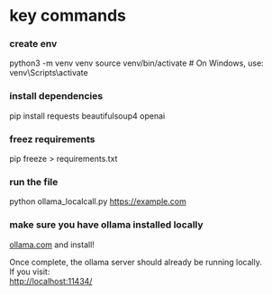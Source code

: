 # key commands

### create env
python3 -m venv venv
source venv/bin/activate  # On Windows, use: venv\Scripts\activate

### install dependencies 
pip install requests beautifulsoup4 openai

### freez requirements
pip freeze > requirements.txt

### run the file 
python ollama_localcall.py https://example.com

### make sure you have ollama installed locally 
[ollama.com](https://ollama.com) and install!

Once complete, the ollama server should already be running locally.  
If you visit:  
[http://localhost:11434/](http://localhost:11434/)


